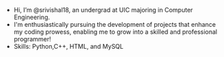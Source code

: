 -  Hi, I’m @srivishal18, an undergrad at UIC majoring in Computer Engineering. 
-  I'm enthusiastically pursuing the development of projects that enhance my coding prowess, enabling me to grow into a skilled and professional programmer!
-  Skills: Python,C++, HTML, and MySQL
  

<!---
srivishal18/srivishal18 is a ✨ special ✨ repository because its `README.md` (this file) appears on your GitHub profile.
You can click the Preview link to take a look at your changes.
--->
